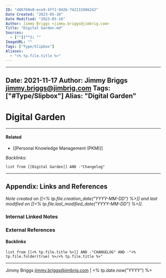 ```yaml
---
ID: "d86769e0-ece9-4ff1-9d2b-742131986242"
Date Created: "2023-05-10"
Date Modified: "2023-05-10"
Author: Jimmy Briggs <jimmy.briggs@jimbrig.com>
Title: "Digital Garden.md"
Sources: 
  - [""](""): ""
ImageURL: ""
Tags: ["Type/Slipbox"]
Aliases:
  - "<% tp.file.title %>"
---
```


---
Date: 2021-11-17
Author: Jimmy Briggs <jimmy.briggs@jimbrig.com>
Tags: ["#Type/Slipbox"]
Alias: "Digital Garden"
---

# Digital Garden

***

#### Related

- [[Personal Knowledge Management (PKM)]]

*Backlinks:*

```dataview
list from [[Digital Garden]] AND -"Changelog"
```

***

## Appendix: Links and References

*Note created on [[<% tp.file.creation_date("YYYY-MM-DD") %>]] and last modified on [[<% tp.file.last_modified_date("YYYY-MM-DD") %>]].*

### Internal Linked Notes

### External References

#### Backlinks

```dataview
list from [[<% tp.file.title %>]] AND -"CHANGELOG" AND -"<% tp.file.folder(true) %>/<% tp.file.title %>"
```


***

Jimmy Briggs <jimmy.briggs@jimbrig.com> | <% tp.date.now("YYYY") %>